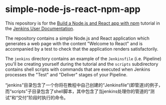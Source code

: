 # simple-node-js-react-npm-app

This repository is for the
[Build a Node.js and React app with npm](https://jenkins.io/doc/tutorials/build-a-node-js-and-react-app-with-npm/)
tutorial in the [Jenkins User Documentation](https://jenkins.io/doc/).

The repository contains a simple Node.js and React application which generates
a web page with the content "Welcome to React" and is accompanied by a test to
check that the application renders satisfactorily.

The `jenkins` directory contains an example of the `Jenkinsfile` (i.e. Pipeline)
you'll be creating yourself during the tutorial and the `scripts` subdirectory
contains shell scripts with commands that are executed when Jenkins processes
the "Test" and "Deliver" stages of your Pipeline.

“jenkins”目录包含了一个你将在教程中自己创建的“Jenkinsfile”(即管道)的例子，而“scripts”子目录包含了shell脚本，其中包含了当jenkins处理你的管道的“测试”和“交付”阶段时执行的命令。